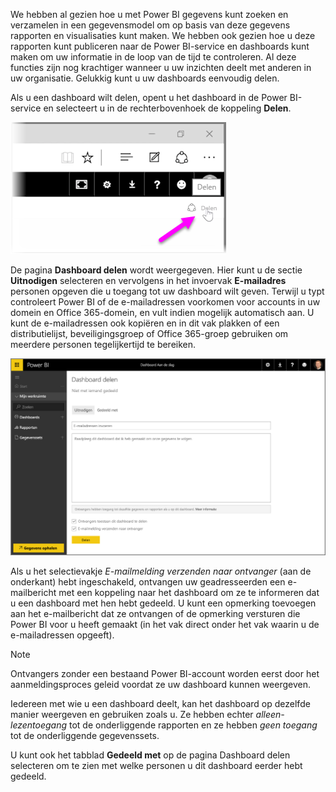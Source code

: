 We hebben al gezien hoe u met Power BI gegevens kunt zoeken en verzamelen in een gegevensmodel om op basis van deze gegevens rapporten en visualisaties kunt maken. We hebben ook gezien hoe u deze rapporten kunt publiceren naar de Power BI-service en dashboards kunt maken om uw informatie in de loop van de tijd te controleren. Al deze functies zijn nog krachtiger wanneer u uw inzichten deelt met anderen in uw organisatie. Gelukkig kunt u uw dashboards eenvoudig delen.

Als u een dashboard wilt delen, opent u het dashboard in de Power BI-service en selecteert u in de rechterbovenhoek de koppeling **Delen**.

![](media/4-4-share-dashboards/4-4_1.png)

De pagina **Dashboard delen** wordt weergegeven. Hier kunt u de sectie **Uitnodigen** selecteren en vervolgens in het invoervak **E-mailadres** personen opgeven die u toegang tot uw dashboard wilt geven. Terwijl u typt controleert Power BI of de e-mailadressen voorkomen voor accounts in uw domein en Office 365-domein, en vult indien mogelijk automatisch aan. U kunt de e-mailadressen ook kopiëren en in dit vak plakken of een distributielijst, beveiligingsgroep of Office 365-groep gebruiken om meerdere personen tegelijkertijd te bereiken.

![](media/4-4-share-dashboards/4-4_2.png)

Als u het selectievakje *E-mailmelding verzenden naar ontvanger* (aan de onderkant) hebt ingeschakeld, ontvangen uw geadresseerden een e-mailbericht met een koppeling naar het dashboard om ze te informeren dat u een dashboard met hen hebt gedeeld. U kunt een opmerking toevoegen aan het e-mailbericht dat ze ontvangen of de opmerking versturen die Power BI voor u heeft gemaakt (in het vak direct onder het vak waarin u de e-mailadressen opgeeft).

>[!NOTE]
>Ontvangers zonder een bestaand Power BI-account worden eerst door het aanmeldingsproces geleid voordat ze uw dashboard kunnen weergeven.
> 
> 

Iedereen met wie u een dashboard deelt, kan het dashboard op dezelfde manier weergeven en gebruiken zoals u. Ze hebben echter *alleen-lezentoegang* tot de onderliggende rapporten en ze hebben *geen toegang* tot de onderliggende gegevenssets.

U kunt ook het tabblad **Gedeeld met** op de pagina Dashboard delen selecteren om te zien met welke personen u dit dashboard eerder hebt gedeeld.

